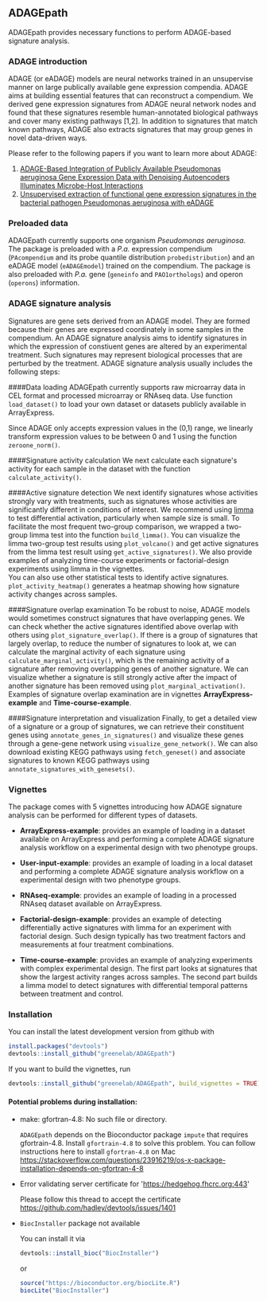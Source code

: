## ADAGEpath

ADAGEpath provides necessary functions to perform ADAGE-based signature analysis.

### ADAGE introduction
ADAGE (or eADAGE) models are neural networks trained in an unsupervise manner on
large publically available gene expression compendia. ADAGE aims at building
essential features that can reconstruct a compendium. We derived gene expression
signatures from ADAGE neural network nodes and found that these signatures
resemble human-annotated biological pathways and cover many existing pathways
[1,2]. In addition to signatures that match known pathways, ADAGE also extracts
signatures that may group genes in novel data-driven ways.

Please refer to the following papers if you want to learn more about ADAGE:  
1. [ADAGE-Based Integration of Publicly Available Pseudomonas aeruginosa Gene
Expression Data with Denoising Autoencoders Illuminates Microbe-Host
Interactions](https://doi.org/10.1128/mSystems.00025-15)  
2. [Unsupervised extraction of functional gene expression signatures in the
bacterial pathogen Pseudomonas aeruginosa with eADAGE](
https://doi.org/10.1101/078659)

### Preloaded data
ADAGEpath currently supports one organism *Pseudomonas aeruginosa*. The package
is preloaded with a *P.a.* expression compendium (`PAcompendium` and its probe
quantile distribution `probedistribution`) and an eADAGE
model (`eADAGEmodel`) trained on the compendium. The package is also preloaded
with *P.a.* gene (`geneinfo` and `PAO1orthologs`) and operon (`operons`)
information.

### ADAGE signature analysis
Signatures are gene sets derived from an ADAGE model. They are formed because
their genes are expressed coordinately in some samples in the compendium.
An ADAGE signature analysis aims to identify signatures in which the expression
of constiuent genes are altered by an experimental treatment. Such signatures
may represent biological processes that are perturbed by the treatment. ADAGE
signature analysis usually includes the following steps:

####Data loading
ADAGEpath currently supports raw microarray data in CEL format and processed
microarray or RNAseq data. Use function `load_dataset()` to load your own
dataset or datasets publicly available in ArrayExpress.

Since ADAGE only accepts expression values in the (0,1) range, we linearly
transform expression values to be between 0 and 1 using the function
`zeroone_norm()`.

####Signature activity calculation
We next calculate each signature's activity for each sample in the dataset
with the function `calculate_activity()`.

####Active signature detection
We next identify signatures whose activities strongly vary with treatments,
such as signatures whose activities are significantly different in conditions
of interest. We recommend using 
[limma](https://bioconductor.org/packages/release/bioc/html/limma.html)
to test differential activation, particularly when sample size is small.
To facilitate the most frequent two-group comparison,
we wrapped a two-group limma test into the function `build_limma()`. You can
visualize the limma two-group test results using `plot_volcano()` and get
active signatures from the limma test result using `get_active_signatures()`.
We also provide examples of analyzing time-course experiments or factorial-design
experiments using limma in the vignettes.  
You can also use other statistical tests to identify active signatures.  
`plot_activity_heatmap()` generates a heatmap showing how signature activity
changes across samples.

####Signature overlap examination
To be robust to noise, ADAGE models would sometimes construct signatures that
have overlapping genes. We can check whether the active signatures identified above
overlap with others using `plot_signature_overlap()`. If there is a group of
signatures that largely overlap, to reduce the number of signatures to look at,
we can calculate the marginal activity of each signature using
`calculate_marginal_activity()`, which is the remaining
activity of a signature after removing overlapping genes of another signature.
We can visualize whether a signature is still strongly active after the impact
of another signature has been removed using `plot_marginal_activation()`. Examples
of signature overlap examination are in vignettes **ArrayExpress-example** and
**Time-course-example**.

####Signature interpretation and visualization
Finally, to get a detailed view of a signature or a group of signatures,
we can retrieve their constituent genes using `annotate_genes_in_signatures()`
and visualize these genes through a
gene-gene network using `visualize_gene_network()`. We can also download
existing KEGG pathways using `fetch_geneset()` and associate
signatures to known KEGG pathways using `annotate_signatures_with_genesets()`.

### Vignettes
The package comes with 5 vignettes introducing how ADAGE signature analysis
can be performed for different types of datasets.

- **ArrayExpress-example**: provides an example of loading in a dataset available
on ArrayExpress and performing a complete ADAGE signature analysis workflow on
a experimental design with two phenotype groups.

- **User-input-example**: provides an example of loading in a local dataset
and performing a complete ADAGE signature analysis workflow on
a experimental design with two phenotype groups.

- **RNAseq-example**: provides an example of loading in a processed RNAseq dataset
available on ArrayExpress.

- **Factorial-design-example**: provides an example of detecting differentially
active signatures with limma for an experiment with factorial design. Such
design typically has two treatment factors and measurements at four treatment
combinations.

- **Time-course-example**: provides an example of analyzing experiments with
complex experimental design. The first part looks at signatures that show the
largest activity ranges across samples. The second part builds a limma model to
detect signatures with differential temporal patterns between treatment
and control.


### Installation

You can install the latest development version from github with
``` r
install.packages("devtools")
devtools::install_github("greenelab/ADAGEpath")
```
If you want to build the vignettes, run
``` r
devtools::install_github("greenelab/ADAGEpath", build_vignettes = TRUE)
```

#### Potential problems during installation:

- make: gfortran-4.8: No such file or directory.

    `ADAGEpath` depends on the Bioconductor package
`impute` that requires gfortrain-4.8. Install `gfortrain-4.8` to solve this problem.
You can follow instructions here to install `gfortran-4.8` on Mac
https://stackoverflow.com/questions/23916219/os-x-package-installation-depends-on-gfortran-4-8

- Error validating server certificate for 'https://hedgehog.fhcrc.org:443'

    Please follow this thread to accept the certificate
https://github.com/hadley/devtools/issues/1401

- `BiocInstaller` package not available

    You can install it via
    ```r
    devtools::install_bioc("BiocInstaller")
    ```
    or
    ```r
    source("https://bioconductor.org/biocLite.R")
    biocLite("BiocInstaller")
    ```
